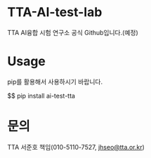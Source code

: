 # TTA-AI-test-lab

TTA AI융합 시험 연구소 공식 Github입니다.(예정)

# Usage
pip를 활용해서 사용하시기 바랍니다.

$$ pip install ai-test-tta


# 문의
TTA 서준호 책임(010-5110-7527, jhseo@tta.or.kr)
